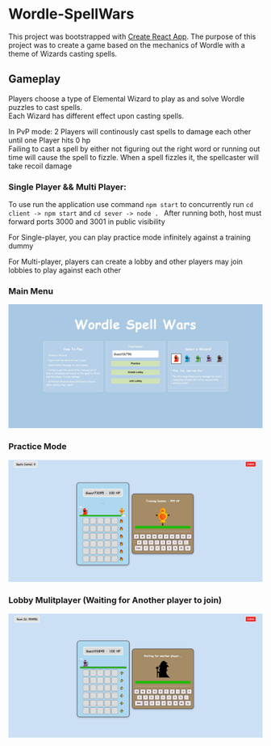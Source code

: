 # Wordle-SpellWars

This project was bootstrapped with [Create React App](https://github.com/facebook/create-react-app).
The purpose of this project was to create a game based on the mechanics of Wordle with a theme of Wizards casting spells.

## Gameplay

Players choose a type of Elemental Wizard to play as and solve Wordle puzzles to cast spells.\
Each Wizard has different effect upon casting spells.

In PvP mode: 2 Players will continously cast spells to damage each other until one Player hits 0 hp\
Failing to cast a spell by either not figuring out the right word or running out time will cause the spell to fizzle.
When a spell fizzles it, the spellcaster will take recoil damage

### Single Player && Multi Player:
To use run the application use command `npm start` to concurrently run `cd client -> npm start` and `cd sever -> node . `
After running both, host must forward ports 3000 and 3001 in public visibility 

For Single-player, you can play practice mode infinitely against a training dummy

For Multi-player, players can create a lobby and other players may join lobbies to play against each other

### Main Menu
![Main Menu](https://github.com/tk2558/wordle-spellwars/blob/master/client/public/screenshots/Main-Menu.JPG)

### Practice Mode
![Solo Practice Mode](https://github.com/tk2558/wordle-spellwars/blob/master/client/public/screenshots/Practice-Mode.JPG)

### Lobby Mulitplayer (Waiting for Another player to join)
![Lobby](https://github.com/tk2558/wordle-spellwars/blob/master/client/public/screenshots/Lobby.JPG)

